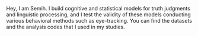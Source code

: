 Hey, I am Semih. I build cognitive and statistical models for truth judgments and linguistic processing,
and I test the validity of these models conducting various behavioral methods such as eye-tracking.
You can find the datasets and the analysis codes that I used in my studies.
<!---
tschomski/tschomski is a ✨ special ✨ repository because its `README.md` (this file) appears on your GitHub profile.
You can click the Preview link to take a look at your changes.
--->
